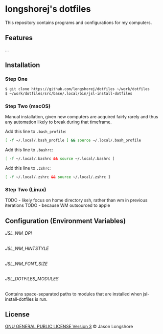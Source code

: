 # longshorej's dotfiles

This repository contains programs and configurations for my computers.

## Features

...

## Installation

### Step One

```sh
$ git clone https://github.com/longshorej/dotfiles ~/work/dotfiles
$ ~/work/dotfiles/src/base/.local/bin/jsl-install-dotfiles
```

### Step Two (macOS)

Manual installation, given new computers are acquired fairly rarely and thus
any automation likely to break during that timeframe.

Add this line to `.bash_profile`:

```sh
[ -f ~/.local/.bash_profile ] && source ~/.local/.bash_profile
```

Add this line to `.bashrc`:

```sh
[ -f ~/.local/.bashrc && source ~/.local/.bashrc ]
```

Add this line to `.zshrc`:
```sh
[ -f ~/.local/.zshrc && source ~/.local/.zshrc ]
```


### Step Two (Linux)

TODO - likely focus on home directory ssh, rather than wm in previous iterations
TODO - because WM outsourced to apple

## Configuration (Environment Variables)

###### JSL_WM_DPI

###### JSL_WM_HINTSTYLE

###### JSL_WM_FONT_SIZE

###### JSL_DOTFILES_MODULES
Contains space-separated paths to modules that are installed when jsl-install-dotfiles is run.

## License

[GNU GENERAL PUBLIC LICENSE Version 3](https://github.com/longshorej/dotfiles/blob/master/LICENSE) © Jason Longshore
